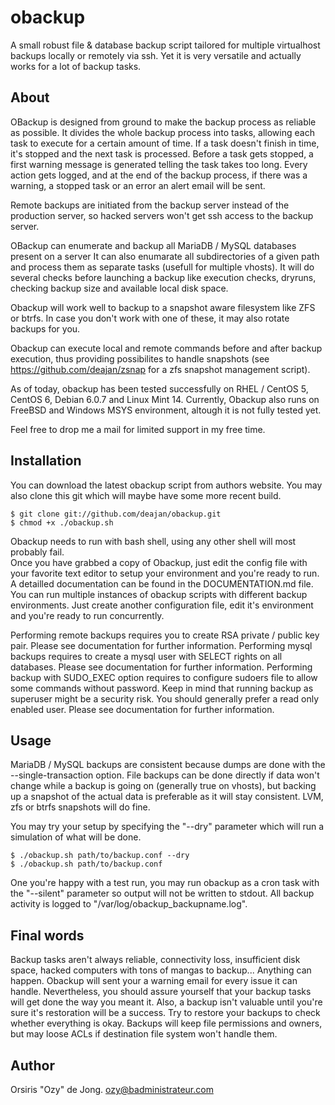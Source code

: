 obackup
=======

A small robust file & database backup script tailored for multiple virtualhost backups locally or remotely via ssh.
Yet it is very versatile and actually works for a lot of backup tasks.

## About

OBackup is designed from ground to make the backup process as reliable as possible.
It divides the whole backup process into tasks, allowing each task to execute for a certain amount of time.
If a task doesn't finish in time, it's stopped and the next task is processed.
Before a task gets stopped, a first warning message is generated telling the task takes too long.
Every action gets logged, and at the end of the backup process, if there was a warning,
a stopped task or an error an alert email will be sent.

Remote backups are initiated from the backup server instead of the production server, so hacked servers won't get ssh access to the backup server.

OBackup can enumerate and backup all MariaDB / MySQL databases present on a server
It can also enumarate all subdirectories of a given path and process them as separate tasks (usefull for multiple vhosts).
It will do several checks before launching a backup like execution checks, dryruns,
checking backup size and available local disk space.

Obackup will work well to backup to a snapshot aware filesystem like ZFS or btrfs.
In case you don't work with one of these, it may also rotate backups for you.

Obackup can execute local and remote commands before and after backup execution, thus providing possibilites to handle snapshots (see https://github.com/deajan/zsnap for a zfs snapshot management script).

As of today, obackup has been tested successfully on RHEL / CentOS 5, CentOS 6, Debian 6.0.7 and Linux Mint 14.
Currently, Obackup also runs on FreeBSD and Windows MSYS environment, altough it is not fully tested yet.

Feel free to drop me a mail for limited support in my free time.

## Installation

You can download the latest obackup script from authors website.
You may also clone this git which will maybe have some more recent build.

    $ git clone git://github.com/deajan/obackup.git
    $ chmod +x ./obackup.sh

Obackup needs to run with bash shell, using any other shell will most probably fail.  
Once you have grabbed a copy of Obackup, just edit the config file with your favorite text editor to setup your environment and you're ready to run. A detailled documentation can be found in the DOCUMENTATION.md file.
You can run multiple instances of obackup scripts with different backup environments. Just create another configuration file, edit it's environment and you're ready to run concurrently.

Performing remote backups requires you to create RSA private / public key pair. Please see documentation for further information.
Performing mysql backups requires to create a mysql user with SELECT rights on all databases. Please see documentation for further information.
Performing backup with SUDO_EXEC option requires to configure sudoers file to allow some commands without password. Keep in mind that running backup as superuser might be a security risk. You should generally prefer a read only enabled user. Please see documentation for further information.

## Usage

MariaDB / MySQL backups are consistent because dumps are done with the --single-transaction option.
File backups can be done directly if data won't change while a backup is going on (generally true on vhosts), but backing up a snapshot of the actual data is preferable as it will stay consistent. LVM, zfs or btrfs snapshots will do fine.

You may try your setup by specifying the "--dry" parameter which will run a simulation of what will be done.

    $ ./obackup.sh path/to/backup.conf --dry
    $ ./obackup.sh path/to/backup.conf

One you're happy with a test run, you may run obackup as a cron task with the "--silent" parameter so output will not be written to stdout.
All backup activity is logged to "/var/log/obackup_backupname.log".

## Final words

Backup tasks aren't always reliable, connectivity loss, insufficient disk space, hacked computers with tons of mangas to backup... Anything can happen. Obackup will sent your a warning email for every issue it can handle.
Nevertheless, you should assure yourself that your backup tasks will get done the way you meant it. Also, a backup isn't valuable until you're sure it's restoration will be a success. Try to restore your backups to check whether everything is okay. Backups will keep file permissions and owners, but may loose ACLs if destination file system won't handle them. 

## Author

Orsiris "Ozy" de Jong.
ozy@badministrateur.com


 
